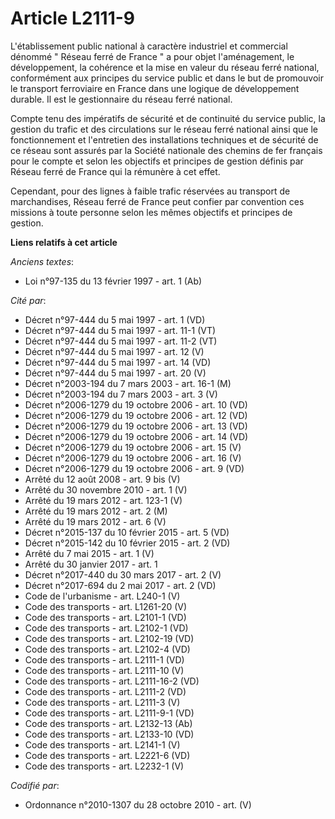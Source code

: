 # Article L2111-9

L'établissement public national à caractère industriel et commercial dénommé " Réseau ferré de France " a pour objet
l'aménagement, le développement, la cohérence et la mise en valeur du réseau ferré national, conformément aux principes du
service public et dans le but de promouvoir le transport ferroviaire en France dans une logique de développement durable. Il
est le gestionnaire du réseau ferré national. 

Compte tenu des impératifs de sécurité et de continuité du service public, la gestion du trafic et des circulations sur le
réseau ferré national ainsi que le fonctionnement et l'entretien des installations techniques et de sécurité de ce réseau
sont assurés par la Société nationale des chemins de fer français pour le compte et selon les objectifs et principes de
gestion définis par Réseau ferré de France qui la rémunère à cet effet. 

Cependant, pour des lignes à faible trafic réservées au transport de marchandises, Réseau ferré de France peut confier par
convention ces missions à toute personne selon les mêmes objectifs et principes de gestion.

**Liens relatifs à cet article**

_Anciens textes_:

  - Loi n°97-135 du 13 février 1997 - art. 1 (Ab)

_Cité par_:

  - Décret n°97-444 du 5 mai 1997 - art. 1 (VD)
  - Décret n°97-444 du 5 mai 1997 - art. 11-1 (VT)
  - Décret n°97-444 du 5 mai 1997 - art. 11-2 (VT)
  - Décret n°97-444 du 5 mai 1997 - art. 12 (V)
  - Décret n°97-444 du 5 mai 1997 - art. 14 (VD)
  - Décret n°97-444 du 5 mai 1997 - art. 20 (V)
  - Décret n°2003-194 du 7 mars 2003 - art. 16-1 (M)
  - Décret n°2003-194 du 7 mars 2003 - art. 3 (V)
  - Décret n°2006-1279 du 19 octobre 2006 - art. 10 (VD)
  - Décret n°2006-1279 du 19 octobre 2006 - art. 12 (VD)
  - Décret n°2006-1279 du 19 octobre 2006 - art. 13 (VD)
  - Décret n°2006-1279 du 19 octobre 2006 - art. 14 (VD)
  - Décret n°2006-1279 du 19 octobre 2006 - art. 15 (V)
  - Décret n°2006-1279 du 19 octobre 2006 - art. 16 (V)
  - Décret n°2006-1279 du 19 octobre 2006 - art. 9 (VD)
  - Arrêté du 12 août 2008 - art. 9 bis (V)
  - Arrêté du 30 novembre 2010 - art. 1 (V)
  - Arrêté du 19 mars 2012 - art. 123-1 (V)
  - Arrêté du 19 mars 2012 - art. 2 (M)
  - Arrêté du 19 mars 2012 - art. 6 (V)
  - Décret n°2015-137 du 10 février 2015 - art. 5 (VD)
  - Décret n°2015-142 du 10 février 2015 - art. 2 (VD)
  - Arrêté du 7 mai 2015 - art. 1 (V)
  - Arrêté du 30 janvier 2017 - art. 1
  - Décret n°2017-440 du 30 mars 2017 - art. 2 (V)
  - Décret n°2017-694 du 2 mai 2017 - art. 2 (VD)
  - Code de l'urbanisme - art. L240-1 (V)
  - Code des transports - art. L1261-20 (V)
  - Code des transports - art. L2101-1 (VD)
  - Code des transports - art. L2102-1 (VD)
  - Code des transports - art. L2102-19 (VD)
  - Code des transports - art. L2102-4 (VD)
  - Code des transports - art. L2111-1 (VD)
  - Code des transports - art. L2111-10 (V)
  - Code des transports - art. L2111-16-2 (VD)
  - Code des transports - art. L2111-2 (VD)
  - Code des transports - art. L2111-3 (V)
  - Code des transports - art. L2111-9-1 (VD)
  - Code des transports - art. L2132-13 (Ab)
  - Code des transports - art. L2133-10 (VD)
  - Code des transports - art. L2141-1 (V)
  - Code des transports - art. L2221-6 (VD)
  - Code des transports - art. L2232-1 (V)

_Codifié par_:

  - Ordonnance n°2010-1307 du 28 octobre 2010 - art. (V)
